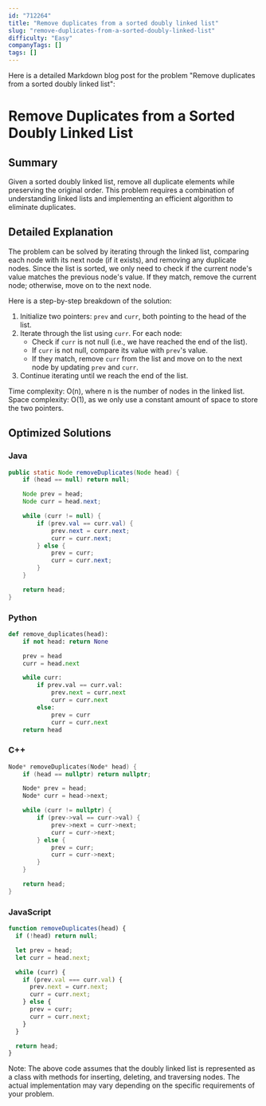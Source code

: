 ```yaml
---
id: "712264"
title: "Remove duplicates from a sorted doubly linked list"
slug: "remove-duplicates-from-a-sorted-doubly-linked-list"
difficulty: "Easy"
companyTags: []
tags: []
---
```


Here is a detailed Markdown blog post for the problem "Remove duplicates from a sorted doubly linked list":

**Remove Duplicates from a Sorted Doubly Linked List**
=====================================================

## Summary
Given a sorted doubly linked list, remove all duplicate elements while preserving the original order. This problem requires a combination of understanding linked lists and implementing an efficient algorithm to eliminate duplicates.

## Detailed Explanation
The problem can be solved by iterating through the linked list, comparing each node with its next node (if it exists), and removing any duplicate nodes. Since the list is sorted, we only need to check if the current node's value matches the previous node's value. If they match, remove the current node; otherwise, move on to the next node.

Here is a step-by-step breakdown of the solution:

1. Initialize two pointers: `prev` and `curr`, both pointing to the head of the list.
2. Iterate through the list using `curr`. For each node:
	* Check if `curr` is not null (i.e., we have reached the end of the list).
	* If `curr` is not null, compare its value with `prev`'s value.
	* If they match, remove `curr` from the list and move on to the next node by updating `prev` and `curr`.
3. Continue iterating until we reach the end of the list.

Time complexity: O(n), where n is the number of nodes in the linked list.
Space complexity: O(1), as we only use a constant amount of space to store the two pointers.

## Optimized Solutions
### Java
```java
public static Node removeDuplicates(Node head) {
    if (head == null) return null;

    Node prev = head;
    Node curr = head.next;

    while (curr != null) {
        if (prev.val == curr.val) {
            prev.next = curr.next;
            curr = curr.next;
        } else {
            prev = curr;
            curr = curr.next;
        }
    }

    return head;
}
```

### Python
```python
def remove_duplicates(head):
    if not head: return None

    prev = head
    curr = head.next

    while curr:
        if prev.val == curr.val:
            prev.next = curr.next
            curr = curr.next
        else:
            prev = curr
            curr = curr.next
    return head
```

### C++
```cpp
Node* removeDuplicates(Node* head) {
    if (head == nullptr) return nullptr;

    Node* prev = head;
    Node* curr = head->next;

    while (curr != nullptr) {
        if (prev->val == curr->val) {
            prev->next = curr->next;
            curr = curr->next;
        } else {
            prev = curr;
            curr = curr->next;
        }
    }

    return head;
}
```

### JavaScript
```javascript
function removeDuplicates(head) {
  if (!head) return null;

  let prev = head;
  let curr = head.next;

  while (curr) {
    if (prev.val === curr.val) {
      prev.next = curr.next;
      curr = curr.next;
    } else {
      prev = curr;
      curr = curr.next;
    }
  }

  return head;
}
```

Note: The above code assumes that the doubly linked list is represented as a class with methods for inserting, deleting, and traversing nodes. The actual implementation may vary depending on the specific requirements of your problem.